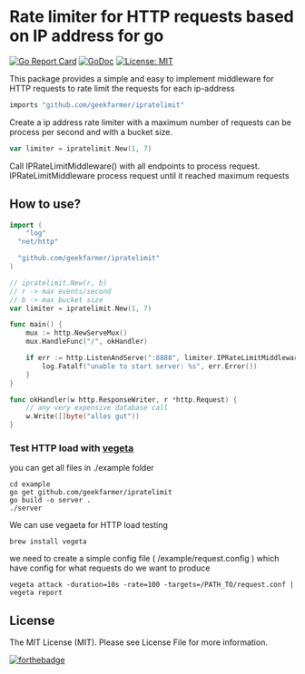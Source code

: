 # Rate limiter for HTTP requests based on IP address for go

[![Go Report Card](https://goreportcard.com/badge/github.com/geekfarmer/ipratelimit)](https://goreportcard.com/report/github.com/geekfarmer/ipratelimit)
[![GoDoc](https://godoc.org/github.com/Rhymond/go-money?status.svg)](https://godoc.org/github.com/geekfarmer/go-ipratelimit)
[![License: MIT](https://img.shields.io/badge/License-MIT-yellow.svg)](https://opensource.org/licenses/MIT)

This package provides a simple and easy to implement middleware for HTTP requests to rate limit the requests for each ip-address

```go
imports "github.com/geekfarmer/ipratelimit"
```

Create a ip address rate limiter with a maximum number of requests can be process per second and with a bucket size.

```go
var limiter = ipratelimit.New(1, 7)
```
Call IPRateLimitMiddleware() with all endpoints to process request. IPRateLimitMiddleware process request until it reached maximum requests

## How to use?

```go
import (
	"log"
  "net/http"

  "github.com/geekfarmer/ipratelimit"
)

// ipratelimit.New(r, b)
// r -> max events/second
// b -> max bucket size
var limiter = ipratelimit.New(1, 7)

func main() {
	mux := http.NewServeMux()
	mux.HandleFunc("/", okHandler)

	if err := http.ListenAndServe(":8888", limiter.IPRateLimitMiddleware(mux)); err != nil {
		log.Fatalf("unable to start server: %s", err.Error())
	}
}

func okHandler(w http.ResponseWriter, r *http.Request) {
	// any very expensive database call
	w.Write([]byte("alles gut"))
}
```


### Test HTTP load with [vegeta](https://github.com/tsenart/vegeta)

you can get all files in ./example folder

```
cd example
go get github.com/geekfarmer/ipratelimit
go build -o server .
./server
```

We can use vegaeta for HTTP load testing

```
brew install vegeta
```

we need to create a simple config file ( /example/request.config ) which have config for what requests do we want to produce

```
vegeta attack -duration=10s -rate=100 -targets=/PATH_TO/request.conf | vegeta report
```

License
-
The MIT License (MIT). Please see License File for more information.



[![forthebadge](http://forthebadge.com/images/badges/built-with-love.svg)](https://github.com/geekfarmer/go-ipratelimit)
